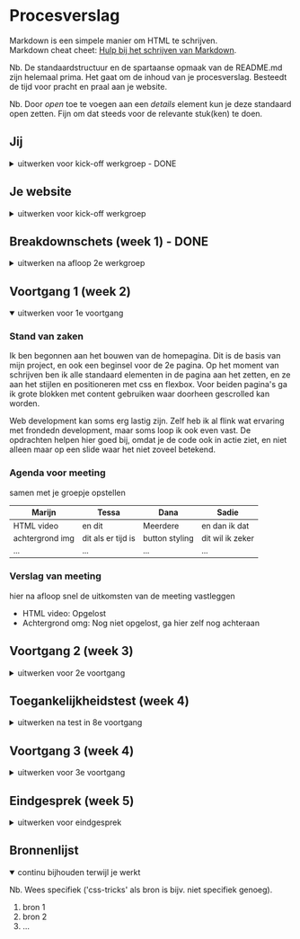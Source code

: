 # Procesverslag
Markdown is een simpele manier om HTML te schrijven.  
Markdown cheat cheet: [Hulp bij het schrijven van Markdown](https://github.com/adam-p/markdown-here/wiki/Markdown-Cheatsheet).

Nb. De standaardstructuur en de spartaanse opmaak van de README.md zijn helemaal prima. Het gaat om de inhoud van je procesverslag. Besteedt de tijd voor pracht en praal aan je website.

Nb. Door *open* toe te voegen aan een *details* element kun je deze standaard open zetten. Fijn om dat steeds voor de relevante stuk(ken) te doen.





## Jij

<details>
<summary>uitwerken voor kick-off werkgroep - DONE</summary>

### Auteur:
Marijn Molenaar

#### Je startniveau:
Zwart

#### Je focus:
Responsiveness
 
</details>





## Je website

<details>
<summary>uitwerken voor kick-off werkgroep</summary>

### Je opdracht:
https://www.sneakerjagers.com/

Voor mijn opdracht ga ik de website van Sneakerjagers namaken, met de focus op responsiveness. 
Ik vind het interessant om hier meer over te weten en hoe responsiveness in zijn werking gaat. 

#### Screenshot(s) van de eerste pagina (small screen): 
hier de naam van de pagina  
<img src="images/ss1.png" width="375px" alt="Homepagina van de site">

#### Screenshot(s) van de tweede pagina (small screen):
hier de naam van de pagina  
<img src="images/ss2.png" width="375px" alt="Sneaker-scroll pagina">
 
</details>



## Breakdownschets (week 1) - DONE

<details>
<summary>uitwerken na afloop 2e werkgroep</summary>

### de hele pagina: 
<img src="images/schets1.png" width="375px" alt="breakdown van de hele pagina">

### dynamisch deel (bijv menu): 
<img src="images/screenshot2.png" width="375px" alt="breakdown van een dynamisch deel">

### wellicht nog een dynamisch deel (bijv filter): 
<img src="images/screeshot3.png" width="375px" alt="breakdown van nog een dynamisch deel">

</details>





## Voortgang 1 (week 2)

<details open>
<summary>uitwerken voor 1e voortgang</summary>

### Stand van zaken
Ik ben begonnen aan het bouwen van de homepagina. Dit is de basis van mijn project, en ook een beginsel voor de 2e pagina. 
Op het moment van schrijven ben ik alle standaard elementen in de pagina aan het zetten, en ze aan het stijlen en positioneren
met css en flexbox. Voor beiden pagina's ga ik grote blokken met content gebruiken waar doorheen gescrolled kan worden.

Web development kan soms erg lastig zijn. Zelf heb ik al flink wat ervaring met frondedn development, maar soms loop ik ook even vast. 
De opdrachten helpen hier goed bij, omdat je de code ook in actie ziet, en niet alleen maar op een slide waar
het niet zoveel betekend. 


### Agenda voor meeting
samen met je groepje opstellen

| Marijn         | Tessa              | Dana         | Sadie            |
| ---            | ---                | ---          | ---              |
| HTML video     | en dit             | Meerdere     | en dan ik dat    |
| achtergrond img| dit als er tijd is |button styling| dit wil ik zeker |
| ...            | ...                | ...          | ...              |
 

### Verslag van meeting
hier na afloop snel de uitkomsten van de meeting vastleggen

- HTML video: Opgelost
- Achtergrond omg: Nog niet opgelost, ga hier zelf nog achteraan

</details>





## Voortgang 2 (week 3)

<details>
<summary>uitwerken voor 2e voortgang</summary>

### Stand van zaken
Het gaat de goede kant op met mijn site. De basis staat nu voor beiden pagina's. Ik ben nu bezig om alle elementen precies goed te positioneren,
en de content aan de site toe te voegen. Maar in principe heb ik nu een solide basis waar ik mee door kan gaan.

Er zijn nog wel wat aandachtspuntjes. Ik ben nu bezig om m.b.v. selectoren alle elementen aan te spreken en de juiste positie te geven. 
Sommige tekstblokjes staan nog niet helemaal recht onder de afbeeldingen, en die wil ik nog goed zien te krijgen. Ook ga ik de kopjes nog
een klein beetje aanpassen, die lijken ook nog niet helemaal op de echte website.

Over het algemeen gaat het goed. Ik heb nog wat to-do's, maar ik ben ervan overtuigd dat ik die allemaal kan aankaarten.

To do:
-Navigatiebalk goed krijgen
-Tekstblok onder sneakerstories sectie rechttrekken aan afbeelding
-Microinteractie toevoegen (zoekbalk of hamburgermenu)
-Site beter responsive maken


### Agenda voor meeting
samen met je groepje opstellen

| student 1      | student 2          | student 3    | student 4        |
| ---            | ---                | ---          | ---              |
| dit bespreken  | en dit             | en ik dit    | en dan ik dat    |
| en dat ook nog | dit als er tijd is | nog een punt | dit wil ik zeker |
| ...            | ...                | ...          | ...              |


### Verslag van meeting
hier na afloop snel de uitkomsten van de meeting vastleggen

- punt 1
- punt 2
- nog een punt
- ...

</details>





## Toegankelijkheidstest (week 4)

<details>
<summary>uitwerken na test in 8e voortgang</summary>

### Bevindingen
Lijst met je bevindingen die in de test naar voren kwamen:

#### Titel eerste bevinding
Hier korte omschrijving (met indien nodig een afbeelding)

Hier een omschrijving van hoe het opgelost kan worden (met indien nodig een afbeelding)


#### Titel tweede bevinding. 
Hier korte omschrijving (met indien nodig een afbeelding)

Hier een omschrijving van hoe het opgelost kan worden (met indien nodig een afbeelding)


#### Titel volgende bevinding. 
Hier korte omschrijving (met indien nodig een afbeelding)

Hier een omschrijving van hoe het opgelost kan worden (met indien nodig een afbeelding)


#### Titel nog een bevinding. 
Hier korte omschrijving (met indien nodig een afbeelding)

Hier een omschrijving van hoe het opgelost kan worden (met indien nodig een afbeelding)

</details>





## Voortgang 3 (week 4)

<details>
<summary>uitwerken voor 3e voortgang</summary>

### Stand van zaken
hier dit ging goed & dit was lastig (neem ook screenshots op van delen van je website en code)


### Agenda voor meeting
samen met je groepje opstellen

| student 1      | student 2          | student 3    | student 4        |
| ---            | ---                | ---          | ---              |
| dit bespreken  | en dit             | en ik dit    | en dan ik dat    |
| en dat ook nog | dit als er tijd is | nog een punt | dit wil ik zeker |
| ...            | ...                | ...          | ...              |


### Verslag van meeting
hier na afloop snel de uitkomsten van de meeting vastleggen

- punt 1
- punt 2
- nog een punt
- ...

</details>





## Eindgesprek (week 5)

<details>
<summary>uitwerken voor eindgesprek</summary>

### Stand van zaken
hier dit ging goed & dit was lastig (neem ook screenshots op van delen van je website en code)

### Screenshot(s)

hier screenshot(s) van je eindresultaat

</details>





## Bronnenlijst

<details open>
<summary>continu bijhouden terwijl je werkt</summary>

Nb. Wees specifiek ('css-tricks' als bron is bijv. niet specifiek genoeg).

1. bron 1
2. bron 2
3. ...

</details>